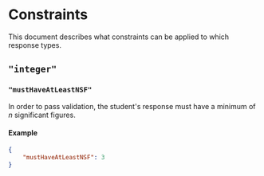 # Constraints

This document describes what constraints can be applied to which response types.

## `"integer"`

### `"mustHaveAtLeastNSF"`

In order to pass validation, the student's response must have a minimum of *n* significant figures.

#### Example

```json
{
    "mustHaveAtLeastNSF": 3
}
```

